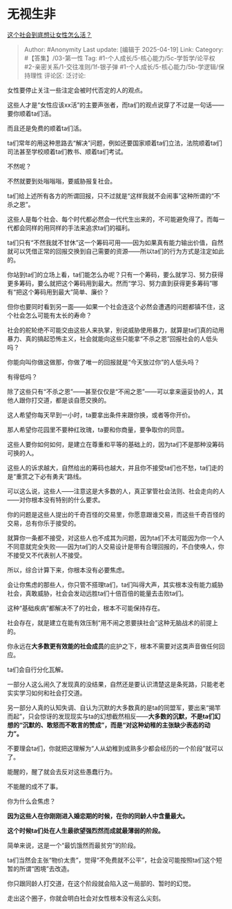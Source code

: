 # 无视生非
[这个社会到底想让女性怎么活？](https://www.zhihu.com/question/1893196900884264420/answer/1896927709814302318)

> Author: #Anonymity
> Last update: [编辑于 2025-04-19]
> Link:
> Category: #【答集】/03-第一性 
> Tag: #1-个人成长/5-核心能力/5c-学哲学/论平权 #2-亲密关系/1-交往准则/1f-银子弹 #1-个人成长/5-核心能力/5b-学逻辑/保持理性 
> 评论区:
> 泛讨论:

女性要停止关注一些注定会被时代否定的人的观点。

这些人才是“女性应该xx活”的主要声张者，而ta们的观点说穿了不过是一句话——要你顺着ta们活。

而且还是免费的顺着ta们活。

ta们常年的用这种思路去“解决”问题，例如还要国家顺着ta们立法，法院顺着ta们司法甚至学校顺着ta们教书、顺着ta们考试。

不然呢？

不然就要到处嗡嗡嗡，要威胁报复社会。

ta们给上述所有各方的所谓回报，只不过就是“这样我就不会闹事”这种所谓的“不杀之恩”。

这些人是每个社会、每个时代都必然会一代代生出来的，不可能避免得了。而每一代都会同样的用同样的手法来追求ta们的福利。

ta们只有“不然我就不甘休”这一个筹码可用——因为如果真有能力输出价值，自然就可以凭借正常的回报交换到自己需要的资源——所以ta们的行为方式是注定如此的。

你站到ta们的立场上看，ta们能怎么办呢？只有一个筹码，要么就学习、努力获得更多筹码，要么就把这个筹码用到最大。然而“学习、努力直到获得更多筹码”哪有“把这个筹码用到最大”简单、廉价？

但你也要同时看到另一面——如果一个社会连这个必然会遭遇的问题都镇不住，这个社会怎么可能有太长的寿命？

社会的舵轮绝不可能交由这些人来执掌，别说威胁使用暴力，就算是ta们真的动用暴力、真的搞起恐怖主义，社会就能向这些只能拿“不杀之恩”回报社会的人低头吗？

你能向叫你做这做那，你做了唯一的回报就是“今天放过你”的人低头吗？

有得低吗？

除了这些只有“不杀之恩”——甚至仅仅是“不闹之恩”——可以拿来逼妥协的人，其他人跟你打交道，都是谈自愿交换的。

这人希望你每天早到一小时，ta要拿出条件来跟你换，或者等你开价。

那人希望你花园里不要种红玫瑰，ta要和你商量，要争取你的同意。

这些人要你如何如何，是建立在尊重和平等的基础上的，因为ta们不是那种没筹码可换的人。

这些人的诉求越大，自然给出的筹码也越大，并且你不接受ta们也不愁，ta们走的是“重赏之下必有勇夫”路线。

可以这么说，这些人——注意这是大多数的人，真正掌管社会法则、社会走向的人——对你根本没有特别的什么要求。

你的问题是这些人提出的千奇百怪的交易里，你愿意跟谁交易，而这些千奇百怪的交易，总有你乐于接受的。

就算你一条都不接受，对这些人也不成其为问题，因为ta们不太可能因为你一个人不同意就完全失败——因为ta们的人交易设计是带有合理回报的，不白使唤人，你不接受又不代表别人不接受。

所以，综合计算下来，你根本没有必要焦虑。

会让你焦虑的那些人，你只管不搭理ta们，ta们叫得大声，其实根本没有能力威胁社会，真敢威胁，社会会发动远胜ta们十倍百倍的能量去击败ta们。

这种“基础疾病”都解决不了的社会，根本不可能保持存在。

社会存在，就是建立在能有效压制“用不闹之恩要挟社会”这种无脑战术的前提上的。

你永远在**大多数更有效能的社会成员**的庇护之下，根本不需要对这类声音做任何回应。

ta们会自行分化瓦解。

一部分人这么闹久了发现真的没结果，自然还是要认识清楚这是条死路，只能老老实实学习如何和社会打交道。

另一部分人真的认知失调、自认为沉默的大多数真的是ta的同盟军，要出来“揭竿而起”，只会惊讶的发现现实与ta的幻想截然相反——**大多数的沉默，不是ta们幻想的“沉默的、敢怒而不敢言的赞成”，而是“对这种幼稚的主张缺少表态的动力”。**

不要理会ta们，你就把这理解为“人从幼稚到成熟多少都会经历的一个阶段”就可以了。

能醒的，醒了就会去反对这些愚蠢行为。

不能醒的成不了事。

你为什么会焦虑？

**因为这些人在你刚刚进入婚恋期的时候，在你的同龄人中含量最大。**

**这个时候ta们处在人生最欲望强烈然而成就最薄弱的阶段。**

简单来说，这是一个“最饥饿然而最贫穷”的阶段。

ta们当然会主张“物价太贵”，觉得“不免费就不公平”，社会没可能按照ta们这个短暂的所谓“困境”去改造。

你只跟同龄人打交道，在这个阶段就会陷入这一局部的、暂时的幻觉。

走出这个圈子，你就会明白社会对女性根本没有这么尖刻。
